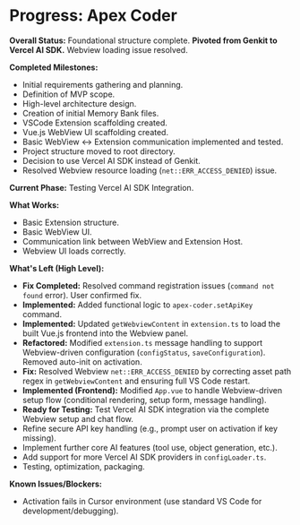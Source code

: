 <!-- Version: 1.15 | Last Updated: 2025-07-04 --> <!-- Updated Version -->

# Progress: Apex Coder

**Overall Status:** Foundational structure complete. **Pivoted from Genkit to Vercel AI SDK.** Webview loading issue resolved.

**Completed Milestones:**
- Initial requirements gathering and planning.
- Definition of MVP scope.
- High-level architecture design.
- Creation of initial Memory Bank files.
- VSCode Extension scaffolding created.
- Vue.js WebView UI scaffolding created.
- Basic WebView <-> Extension communication implemented and tested.
- Project structure moved to root directory.
- Decision to use Vercel AI SDK instead of Genkit.
- Resolved Webview resource loading (`net::ERR_ACCESS_DENIED`) issue.

**Current Phase:** Testing Vercel AI SDK Integration.

**What Works:**
- Basic Extension structure.
- Basic WebView UI.
- Communication link between WebView and Extension Host.
- Webview UI loads correctly.

**What's Left (High Level):**
- **Fix Completed:** Resolved command registration issues (`command not found` error). User confirmed fix.
- **Implemented:** Added functional logic to `apex-coder.setApiKey` command.
- **Implemented:** Updated `getWebviewContent` in `extension.ts` to load the built Vue.js frontend into the Webview panel.
- **Refactored:** Modified `extension.ts` message handling to support Webview-driven configuration (`configStatus`, `saveConfiguration`). Removed auto-init on activation.
- **Fix:** Resolved Webview `net::ERR_ACCESS_DENIED` by correcting asset path regex in `getWebviewContent` and ensuring full VS Code restart. <!-- Updated Fix -->
- **Implemented (Frontend):** Modified `App.vue` to handle Webview-driven setup flow (conditional rendering, setup form, message handling).
- **Ready for Testing:** Test Vercel AI SDK integration via the complete Webview setup and chat flow. <!-- Updated Status -->
- Refine secure API key handling (e.g., prompt user on activation if key missing).
- Implement further core AI features (tool use, object generation, etc.).
- Add support for more Vercel AI SDK providers in `configLoader.ts`.
- Testing, optimization, packaging.

**Known Issues/Blockers:**
- Activation fails in Cursor environment (use standard VS Code for development/debugging).